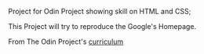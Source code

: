 Project for Odin Project showing skill on HTML and CSS;

This Project will try to reproduce the Google's Homepage.


From The Odin Project's [curriculum](http://www.theodinproject.com/courses/web-development-101/lessons/html-css)